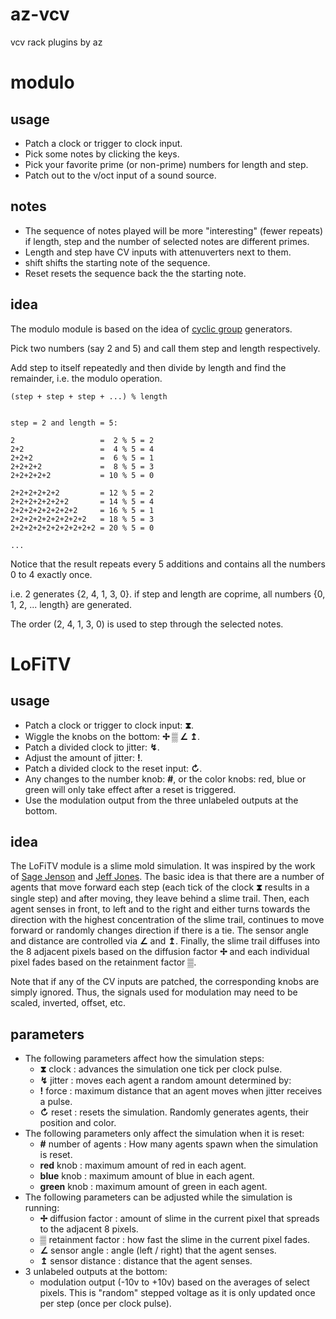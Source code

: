 # az-vcv
vcv rack plugins by az


# modulo
## usage
- Patch a clock or trigger to clock input.
- Pick some notes by clicking the keys.
- Pick your favorite prime (or non-prime) numbers for length and step.
- Patch out to the v/oct input of a sound source.

## notes
- The sequence of notes played will be more "interesting" (fewer repeats) if length, step and the number of selected notes are different primes.
- Length and step have CV inputs with attenuverters next to them.
- shift shifts the starting note of the sequence.
- Reset resets the sequence back the the starting note.


## idea
The modulo module is based on the idea of [cyclic group](https://en.wikipedia.org/wiki/Cyclic_group) generators.

Pick two numbers (say 2 and 5) and call them step and length respectively. 

Add step to itself repeatedly and then divide by length and find the remainder, i.e. the modulo operation.

```
(step + step + step + ...) % length


step = 2 and length = 5:

2                   =  2 % 5 = 2
2+2                 =  4 % 5 = 4
2+2+2               =  6 % 5 = 1
2+2+2+2             =  8 % 5 = 3
2+2+2+2+2           = 10 % 5 = 0

2+2+2+2+2+2         = 12 % 5 = 2 
2+2+2+2+2+2+2       = 14 % 5 = 4
2+2+2+2+2+2+2+2     = 16 % 5 = 1
2+2+2+2+2+2+2+2+2   = 18 % 5 = 3
2+2+2+2+2+2+2+2+2+2 = 20 % 5 = 0

...
```
Notice that the result repeats every 5 additions and contains all the numbers 0 to 4 exactly once.

i.e. 2 generates {2, 4, 1, 3, 0}.  if step and length are coprime, all numbers {0, 1, 2, ... length} are generated. 

The order (2, 4, 1, 3, 0) is used to step through the selected notes.


# LoFiTV

## usage
- Patch a clock or trigger to clock input:  **⧗**.
- Wiggle the knobs on the bottom:  **✢ ▒ ∠ ↥**.
- Patch a divided clock to jitter:  **↯**.
- Adjust the amount of jitter:  **!**.
- Patch a divided clock to the reset input:  **↻**.
- Any changes to the number knob:  **#**, or the color knobs:  red, blue or green will only take effect after a reset is triggered.
- Use the modulation output from the three unlabeled outputs at the bottom.

## idea
The LoFiTV module is a slime mold simulation.  It was inspired by the work of [Sage Jenson](https://sagejenson.com/physarum) and [Jeff Jones](https://uwe-repository.worktribe.com/output/980579).  The basic idea is that there are a number of agents that move forward each step (each tick of the clock **⧗** results in a single step) and after moving, they leave behind a slime trail.  Then, each agent senses in front, to left and to the right and either turns towards the direction with the highest concentration of the slime trail, continues to move forward or randomly changes direction if there is a tie.  The sensor angle and distance are controlled via **∠** and **↥**.  Finally, the slime trail diffuses into the 8 adjacent pixels based on the diffusion factor **✢** and each individual pixel fades based on the retainment factor **▒**.

Note that if any of the CV inputs are patched, the corresponding knobs are simply ignored.  Thus, the signals used for modulation may need to be scaled, inverted, offset, etc.

## parameters
* The following parameters affect how the simulation steps:
  * **⧗**  clock : advances the simulation one tick per clock pulse.
  * **↯**  jitter : moves each agent a random amount determined by:
  * **!**  force : maximum distance that an agent moves when jitter receives a pulse.  
  * **↻**  reset : resets the simulation.  Randomly generates agents, their position and color.  
* The following parameters only affect the simulation when it is reset:  
  * **\#**  number of agents : How many agents spawn when the simulation is reset.
  * **red**  knob : maximum amount of red in each agent.
  * **blue**  knob : maximum amount of blue in each agent.
  * **green**  knob : maximum amount of green in each agent.  
* The following parameters can be adjusted while the simulation is running:  
  * **✢**  diffusion factor : amount of slime in the current pixel that spreads to the adjacent 8 pixels.
  * **▒**  retainment factor : how fast the slime in the current pixel fades.
  * **∠**  sensor angle : angle (left / right) that the agent senses.
  * **↥**  sensor distance : distance that the agent senses.  
* 3 unlabeled outputs at the bottom:   
  * modulation output (-10v to +10v) based on the averages of select pixels.  This is "random" stepped voltage as it is only updated once per step (once per clock pulse).
